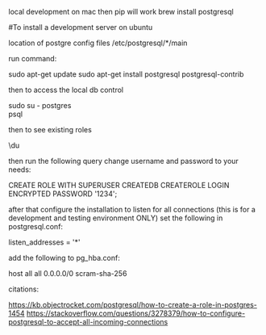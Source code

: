 local development on mac then pip will work 
brew install postgresql



#To install a development server on ubuntu 


location of postgre config files
/etc/postgresql/*/main

run command:

sudo apt-get update
sudo apt-get install postgresql postgresql-contrib

then to access the local db control

sudo su - postgres  
psql

then to see existing roles 

\du

then run the following query change username and password to your needs: 

CREATE ROLE <username> WITH SUPERUSER CREATEDB CREATEROLE LOGIN ENCRYPTED PASSWORD '1234'; 


after that configure the installation to listen for all connections (this is for a development and testing environment ONLY)
set the following in postgresql.conf:
  
listen_addresses = '*'

add the following to pg_hba.conf:
  
host    all             all             0.0.0.0/0               scram-sha-256


citations:
  
https://kb.objectrocket.com/postgresql/how-to-create-a-role-in-postgres-1454
https://stackoverflow.com/questions/3278379/how-to-configure-postgresql-to-accept-all-incoming-connections
